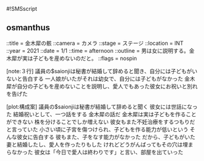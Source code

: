 #!SMSscript

## osmanthus

::title = 金木犀の骸
::camera = カメラ
::stage = ステージ
::location = INT
::year = 2021
::date = 1/1
::time = afternoon
::outline = 男は女に説明する。金木犀が実は子どもを産めないのだと。
::flags = nospin

[note:３行]
議員の$saionjiは秘書が結婚して辞めると聞き、自分には子どもがいないと告白する
一人娘がいたがそれは幼女で、自分には子どもがなかった
金木犀が自分の子どもを産めないことを説明し、愛人でもあった彼女にお祝いと別れを告げた

[plot:構成案]
議員の$saionjiは秘書が結婚して辞めると聞く
彼女には世話になった
結婚祝いとして、一つ話をする
金木犀の話だ
金木犀は実は子どもを作ることができない
株を分けることでしか増えない
彼女もまた不妊治療をするつもりだと言っていた
小さい頃に子宮を傷つけられ、子どもを作る能力が低いという
そんな彼女に告白する
彼もまた、子をなす能力がなかった
だから、子どもがいた妻と結婚したし、愛人を作ったりもした
けれどどうがんばってもその穴は埋まらなかった
彼女は「今日で愛人は終わりです」と言い、部屋を出ていった

